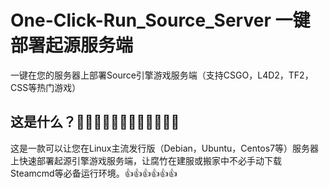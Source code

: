 # One-Click-Run_Source_Server 一键部署起源服务端 
一键在您的服务器上部署Source引擎游戏服务端（支持CSGO，L4D2，TF2，CSS等热门游戏）
## 这是什么？🤷‍♂️🤷‍♂️🤷‍♂️🤷‍♂️🤷‍♂️🤷‍♂️
这是一款可以让您在Linux主流发行版（Debian，Ubuntu，Centos7等）服务器上快速部署起源引擎游戏服务端，让腐竹在建服或搬家中不必手动下载Steamcmd等必备运行环境。👍👍👍👍👍👍
